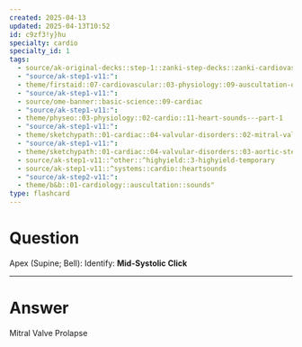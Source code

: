 ```yaml
---
created: 2025-04-13
updated: 2025-04-13T10:52
id: c9zf3!y}hu
specialty: cardio
specialty_id: 1
tags:
  - source/ak-original-decks::step-1::zanki-step-decks::zanki-cardiovascular::cardio-auscultation-sounds-[anonymous]
  - "source/ak-step1-v11:": 
  - theme/firstaid::07-cardiovascular::03-physiology::09-auscultation-of-the-heart::*michigan
  - "source/ak-step1-v11:": 
  - source/ome-banner::basic-science::09-cardiac
  - "source/ak-step1-v11:": 
  - theme/physeo::03-physiology::02-cardio::11-heart-sounds---part-1
  - "source/ak-step1-v11:": 
  - theme/sketchypath::01-cardiac::04-valvular-disorders::02-mitral-valve-regurgitation-&-prolapse
  - "source/ak-step1-v11:": 
  - theme/sketchypath::01-cardiac::04-valvular-disorders::03-aortic-stenosis-&-regurgitation
  - source/ak-step1-v11::^other::^highyield::3-highyield-temporary
  - source/ak-step1-v11::^systems::cardio::heartsounds
  - "source/ak-step2-v11:": 
  - theme/b&b::01-cardiology::auscultation::sounds"
type: flashcard
---
```


# Question
Apex (Supine; Bell):    Identify:    **Mid-Systolic Click**

---

# Answer
Mitral Valve Prolapse